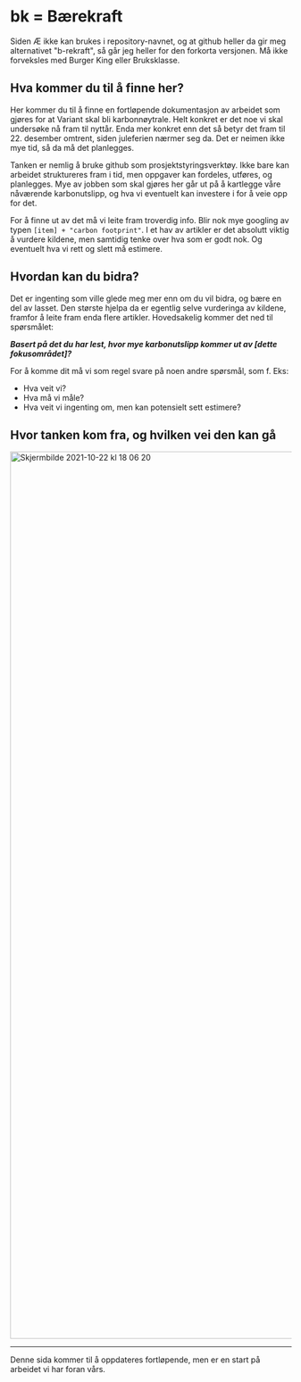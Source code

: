# bk = Bærekraft
Siden Æ ikke kan brukes i repository-navnet, og at github heller da gir meg alternativet "b-rekraft", så går jeg heller for den forkorta versjonen. Må ikke forveksles med Burger King eller Bruksklasse.

## Hva kommer du til å finne her?
Her kommer du til å finne en fortløpende dokumentasjon av arbeidet som gjøres for at Variant skal bli karbonnøytrale. Helt konkret er det noe vi skal undersøke nå fram til nyttår. Enda mer konkret enn det så betyr det fram til 22. desember omtrent, siden juleferien nærmer seg da. Det er neimen ikke mye tid, så da må det planlegges.

Tanken er nemlig å bruke github som prosjektstyringsverktøy. Ikke bare kan arbeidet struktureres fram i tid, men oppgaver kan fordeles, utføres, og planlegges. Mye av jobben som skal gjøres her går ut på å kartlegge våre nåværende karbonutslipp, og hva vi eventuelt kan investere i for å veie opp for det.

For å finne ut av det må vi leite fram troverdig info. Blir nok mye googling av typen `[item] + "carbon footprint"`. I et hav av artikler er det absolutt viktig å vurdere kildene, men samtidig tenke over hva som er godt nok. Og eventuelt hva vi rett og slett må estimere.

## Hvordan kan du bidra?
Det er ingenting som ville glede meg mer enn om du vil bidra, og bære en del av lasset. Den største hjelpa da er egentlig selve vurderinga av kildene, framfor å leite fram enda flere artikler. Hovedsakelig kommer det ned til spørsmålet:

**_Basert på det du har lest, hvor mye karbonutslipp kommer ut av [dette fokusområdet]?_**

For å komme dit må vi som regel svare på noen andre spørsmål, som f. Eks:
* Hva veit vi?
* Hva må vi måle?
* Hva veit vi ingenting om, men kan potensielt sett estimere?

## Hvor tanken kom fra, og hvilken vei den kan gå

<img width="1590" alt="Skjermbilde 2021-10-22 kl  18 06 20" src="https://user-images.githubusercontent.com/72508979/138487569-41c0bd86-0418-42df-8ba8-8de7c2fdadb6.png">

----

Denne sida kommer til å oppdateres fortløpende, men er en start på arbeidet vi har foran vårs.
